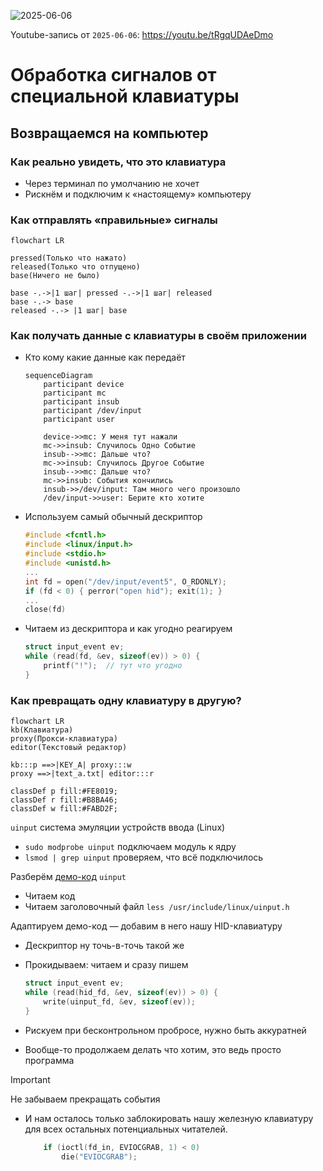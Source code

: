 ![2025-06-06](https://github.com/user-attachments/assets/5e118c1d-e7d4-49d5-b74d-58727df5c13c)

Youtube-запись от `2025-06-06`: https://youtu.be/tRgqUDAeDmo

# Обработка сигналов от специальной клавиатуры

## Возвращаемся на компьютер

### Как реально увидеть, что это клавиатура

- Через терминал по умолчанию не хочет
- Рискнём и подключим к «настоящему» компьютеру

### Как отправлять «правильные» сигналы

```mermaid
flowchart LR

pressed(Только что нажато)
released(Только что отпущено)
base(Ничего не было)

base -.->|1 шаг| pressed -.->|1 шаг| released
base -.-> base
released -.-> |1 шаг| base

```

 

### Как получать данные с клавиатуры в своём приложении

- Кто кому какие данные как передаёт
    
    ```mermaid
    sequenceDiagram
    	participant device
    	participant mc
    	participant insub
    	participant /dev/input
    	participant user
    	
    	device->>mc: У меня тут нажали
    	mc->>insub: Случилось Одно Событие
    	insub-->>mc: Дальше что?
    	mc->>insub: Случилось Другое Событие
    	insub-->>mc: Дальше что?
    	mc->>insub: События кончились
    	insub->>/dev/input: Там много чего произошло
    	/dev/input->>user: Берите кто хотите
    ```
    
- Используем самый обычный дескриптор
    
    ```c
    #include <fcntl.h>
    #include <linux/input.h>
    #include <stdio.h>
    #include <unistd.h>
    ...
    int fd = open("/dev/input/event5", O_RDONLY);
    if (fd < 0) { perror("open hid"); exit(1); }
    ...
    close(fd)
    ```
    
- Читаем из дескриптора и как угодно реагируем
    
    ```c
    struct input_event ev;
    while (read(fd, &ev, sizeof(ev)) > 0) {
        printf("!");  // тут что угодно
    }
    ```
    

### Как превращать одну клавиатуру в другую?

```mermaid
flowchart LR
kb(Клавиатура)
proxy(Прокси-клавиатура)
editor(Текстовый редактор)

kb:::p ==>|KEY_A| proxy:::w
proxy ==>|text_a.txt| editor:::r

classDef p fill:#FE8019;
classDef r fill:#B8BA46;
classDef w fill:#FABD2F;
```

`uinput` система эмуляции устройств ввода (Linux)

- `sudo modprobe uinput` подключаем модуль к ядру
- `lsmod | grep uinput` проверяем, что всё подключилось

Разберём [демо-код](https://kernel.org/doc/html/v4.12/input/uinput.html) `uinput`

- Читаем код
- Читаем заголовочный файл
`less /usr/include/linux/uinput.h`

Адаптируем демо-код — добавим в него нашу HID-клавиатуру

- Дескриптор ну точь-в-точь такой же
- Прокидываем: читаем и сразу пишем
    
    ```c
    struct input_event ev;
    while (read(hid_fd, &ev, sizeof(ev)) > 0) {
        write(uinput_fd, &ev, sizeof(ev));
    }
    ```
    
- Рискуем при бесконтрольном пробросе, нужно быть аккуратней
- Вообще-то продолжаем делать что хотим, это ведь просто программа

> [!IMPORTANT]
> Не забываем прекращать события

- И нам осталось только заблокировать нашу железную клавиатуру для всех остальных потенциальных читателей.
    
    ```c
        if (ioctl(fd_in, EVIOCGRAB, 1) < 0)
            die("EVIOCGRAB");
    ```
